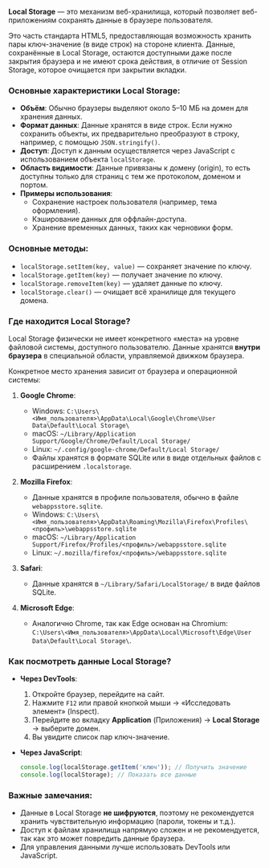 **Local Storage** — это механизм веб-хранилища, который позволяет веб-приложениям сохранять данные в браузере пользователя. 

Это часть стандарта HTML5, предоставляющая возможность хранить пары ключ-значение (в виде строк) на стороне клиента. Данные, сохранённые в Local Storage, остаются доступными даже после закрытия браузера и не имеют срока действия, в отличие от Session Storage, которое очищается при закрытии вкладки.

### Основные характеристики Local Storage:

- **Объём**: Обычно браузеры выделяют около 5–10 МБ на домен для хранения данных.
- **Формат данных**: Данные хранятся в виде строк. Если нужно сохранить объекты, их предварительно преобразуют в строку, например, с помощью `JSON.stringify()`.
- **Доступ**: Доступ к данным осуществляется через JavaScript с использованием объекта `localStorage`.
- **Область видимости**: Данные привязаны к домену (origin), то есть доступны только для страниц с тем же протоколом, доменом и портом.
- **Примеры использования**:
  - Сохранение настроек пользователя (например, тема оформления).
  - Кэширование данных для оффлайн-доступа.
  - Хранение временных данных, таких как черновики форм.

### Основные методы:
- `localStorage.setItem(key, value)` — сохраняет значение по ключу.
- `localStorage.getItem(key)` — получает значение по ключу.
- `localStorage.removeItem(key)` — удаляет данные по ключу.
- `localStorage.clear()` — очищает всё хранилище для текущего домена.

### Где находится Local Storage?

Local Storage физически не имеет конкретного «места» на уровне файловой системы, доступного пользователю. Данные хранятся **внутри браузера** в специальной области, управляемой движком браузера. 

Конкретное место хранения зависит от браузера и операционной системы:

1. **Google Chrome**:
   - Windows: `C:\Users\<Имя_пользователя>\AppData\Local\Google\Chrome\User Data\Default\Local Storage\`
   - macOS: `~/Library/Application Support/Google/Chrome/Default/Local Storage/`
   - Linux: `~/.config/google-chrome/Default/Local Storage/`
   - Файлы хранятся в формате SQLite или в виде отдельных файлов с расширением `.localstorage`.

2. **Mozilla Firefox**:
   - Данные хранятся в профиле пользователя, обычно в файле `webappsstore.sqlite`.
   - Windows: `C:\Users\<Имя_пользователя>\AppData\Roaming\Mozilla\Firefox\Profiles\<профиль>\webappsstore.sqlite`
   - macOS: `~/Library/Application Support/Firefox/Profiles/<профиль>/webappsstore.sqlite`
   - Linux: `~/.mozilla/firefox/<профиль>/webappsstore.sqlite`

3. **Safari**:
   - Данные хранятся в `~/Library/Safari/LocalStorage/` в виде файлов SQLite.

4. **Microsoft Edge**:
   - Аналогично Chrome, так как Edge основан на Chromium: `C:\Users\<Имя_пользователя>\AppData\Local\Microsoft\Edge\User Data\Default\Local Storage\`.

### Как посмотреть данные Local Storage?

- **Через DevTools**:
  1. Откройте браузер, перейдите на сайт.
  2. Нажмите `F12` или правой кнопкой мыши → «Исследовать элемент» (Inspect).
  3. Перейдите во вкладку **Application** (Приложения) → **Local Storage** → выберите домен.
  4. Вы увидите список пар ключ-значение.
- **Через JavaScript**:

  ```javascript
  console.log(localStorage.getItem('ключ')); // Получить значение
  console.log(localStorage); // Показать все данные
  ```

### Важные замечания:

- Данные в Local Storage **не шифруются**, поэтому не рекомендуется хранить чувствительную информацию (пароли, токены и т.д.).
- Доступ к файлам хранилища напрямую сложен и не рекомендуется, так как это может повредить данные браузера.
- Для управления данными лучше использовать DevTools или JavaScript.